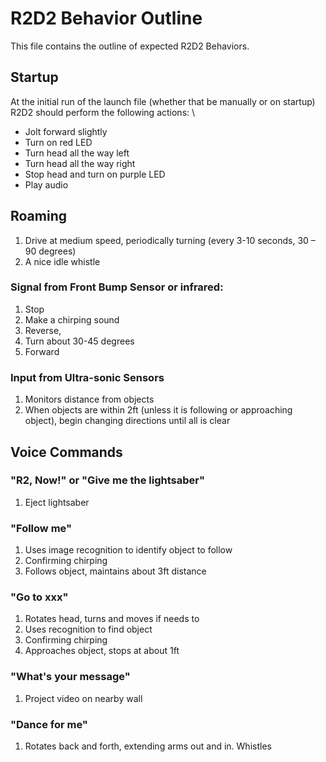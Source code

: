 # R2D2 Behavior Outline
This file contains the outline of expected R2D2 Behaviors.

## Startup
At the initial run of the launch file (whether that be manually or on startup) R2D2 should perform the following actions: \
* Jolt forward slightly
* Turn on red LED
* Turn head all the way left
* Turn head all the way right
* Stop head and turn on purple LED
* Play audio

## Roaming

1. Drive at medium speed, periodically turning (every 3-10 seconds, 30 – 90 degrees)
2. A nice idle whistle

### Signal from Front Bump Sensor or infrared:

1. Stop
2. Make a chirping sound
3. Reverse,
4. Turn about 30-45 degrees
5. Forward

### Input from Ultra-sonic Sensors

1. Monitors distance from objects
2. When objects are within 2ft (unless it is following or approaching object), begin changing directions until all is clear

## Voice Commands

### "R2, Now!" or "Give me the lightsaber"

1. Eject lightsaber

### "Follow me"

1. Uses image recognition to identify object to follow
2. Confirming chirping
3. Follows object, maintains about 3ft distance

### "Go to xxx"

1. Rotates head, turns and moves if needs to
2. Uses recognition to find object
3. Confirming chirping
4. Approaches object, stops at about 1ft

### "What's your message"

1. Project video on nearby wall

### "Dance for me"

1. Rotates back and forth, extending arms out and in. Whistles
